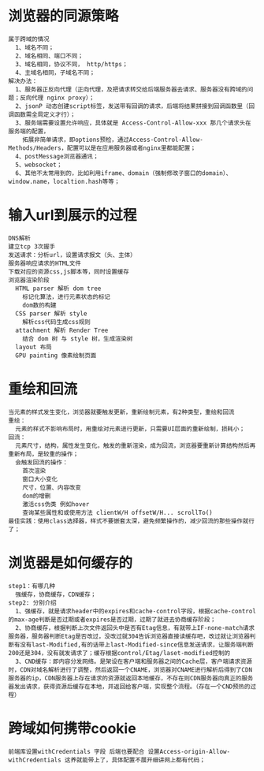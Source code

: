 # 浏览器的同源策略  
    属于跨域的情况  
      1、域名不同；  
      2、域名相同、端口不同；  
      3、域名相同，协议不同， http/https；  
      4、主域名相同，子域名不同；  
    解决办法：  
      1、服务器正反向代理（正向代理，及把请求转交给后端服务器去请求、服务器没有跨域的问题；反向代理 nginx proxy）；  
      2、jsonP 动态创建script标签，发送带有回调的请求，后端将结果拼接到回调函数里（回调函数需全局定义才行）；  
      3、服务端需要设置允许响应，具体就是 Access-Control-Allow-xxx 那几个请求头在服务端的配置，  
        拓展非简单请求，即options预检，通过Access-Control-Allow-Methods/Headers，配置可以是在应用服务器或者nginx里都能配置；  
      4、postMessage浏览器通讯；  
      5、websocket；  
      6、其他不太常用到的，比如利用iframe、domain（强制修改子窗口的domain）、window.name，localtion.hash等等；  
    
# 输入url到展示的过程  
    DNS解析  
    建立tcp 3次握手  
    发送请求：分析url，设置请求报文（头、主体）  
    服务器响应请求的HTML文件  
    下载对应的资源css,js脚本等，同时设置缓存  
    浏览器渲染阶段  
      HTML parser 解析 dom tree  
        标记化算法，进行元素状态的标记  
        dom数的构建  
      CSS parser 解析 style   
        解析css代码生成css规则  
      attachment 解析 Render Tree  
        结合 dom 树 与 style 树，生成渲染树  
      layout 布局  
      GPU painting 像素绘制页面  
  
# 重绘和回流  
    当元素的样式发生变化，浏览器就要触发更新，重新绘制元素，有2种类型，重绘和回流  
    重绘：  
      元素的样式不影响布局时，用重绘对元素进行更新，只需要UI层面的重新绘制，损耗小；  
    回流：  
      元素尺寸，结构，属性发生变化，触发的重新渲染，成为回流，浏览器要重新计算结构然后再重新布局，是较重的操作；  
      会触发回流的操作：  
        首次渲染  
        窗口大小变化  
        尺寸，位置、内容改变  
        dom的增删  
        激活css伪类 例如hover  
        查询某些属性和或使用方法 clientW/H offsetW/H... scrollTo()  
    最佳实践：使用class选择器，样式不要嵌套太深，避免频繁操作的，减少回流的那些操作就行了；  
  
# 浏览器是如何缓存的  
    step1：有哪几种  
      强缓存，协商缓存，CDN缓存；  
    step2: 分别介绍  
      1、强缓存，就是请求header中的expires和cache-control字段，根据cache-control的max-age判断是否过期或者expires是否过期，过期了就进去协商缓存阶段；  
      2、协商缓存，根据判断上次文件返回头中是否有Etag信息，有就带上IF-none-match请求服务器，服务器判断Etag是否改过，没改过就304告诉浏览器直接读缓存吧，改过就让浏览器判断有没有last-Modified,有的话带上last-Modified-since信息发送请求，让服务端判断200还是304，没有就发请求了；缓存根据control/Etag/laset-modified控制的  
      3、CND缓存：即内容分发网络。是架设在客户端和服务器之间的Cache层，客户端请求资源时，CDN对域名解析进行了调整，然后返回一个CNAME，浏览器对CNAME进行解析后得到了CDN服务器的ip，CDN服务器上存在请求的资源就返回本地缓存，不存在则CDN服务器向真正的服务器发出请求，获得资源后缓存在本地，并返回给客户端，实现整个流程。（存在一个CND预热的过程）  
  
# 跨域如何携带cookie  
    前端库设置withCredentials 字段 后端也要配合 设置Access-origin-Allow-withCredentials 这养就能带上了，具体配置不展开细讲网上都有代码；